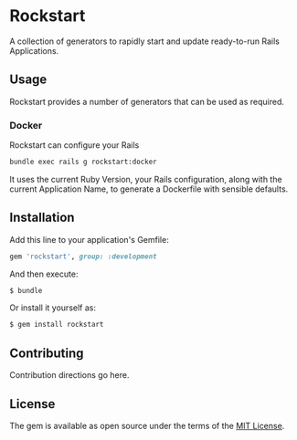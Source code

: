 # Rockstart
A collection of generators to rapidly start and update ready-to-run Rails Applications.

## Usage
Rockstart provides a number of generators that can be used as required.

### Docker
Rockstart can configure your Rails

```bash
bundle exec rails g rockstart:docker
```

It uses the current Ruby Version, your Rails configuration, along with the current Application Name, to generate a Dockerfile with sensible defaults.

## Installation
Add this line to your application's Gemfile:

```ruby
gem 'rockstart', group: :development
```

And then execute:
```bash
$ bundle
```

Or install it yourself as:
```bash
$ gem install rockstart
```

## Contributing
Contribution directions go here.

## License
The gem is available as open source under the terms of the [MIT License](https://opensource.org/licenses/MIT).
